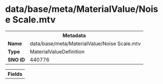 <h1>data/base/meta/MaterialValue/Noise Scale.mtv</h1><table><tr><th colspan="100%">Metadata</th></tr><tr><td><b>Name</b></td><td>data/base/meta/MaterialValue/Noise Scale.mtv</td></tr><tr><td><b>Type</b></td><td>MaterialValueDefinition</td></tr><tr><td><b>SNO ID</b></td><td>440776</td></tr></table>

<table><tr><th colspan="100%">Fields</th></tr></table>

